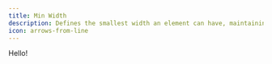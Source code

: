 ```yaml
---
title: Min Width
description: Defines the smallest width an element can have, maintaining layout consistency and flexibility.
icon: arrows-from-line
---
```


Hello!
